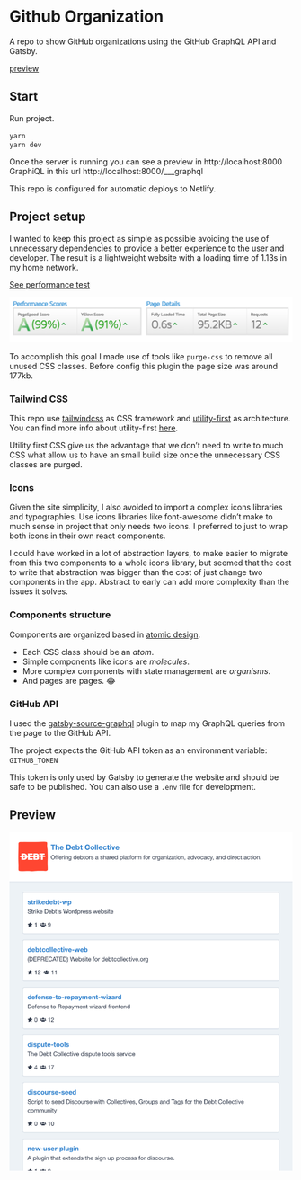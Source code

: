 # Github Organization
A repo to show GitHub organizations using the GitHub GraphQL API and Gatsby.

[preview](https://the-debtcollective.netlify.app/)

## Start
Run project.
```
yarn
yarn dev
```

Once the server is running you can see a preview in http://localhost:8000 GraphiQL in this url http://localhost:8000/___graphql 

This repo is configured for automatic deploys to Netlify.

## Project setup
I wanted to keep this project as simple as possible avoiding the use of unnecessary dependencies to provide a better experience to the user and developer. The result is a lightweight website with a loading time of 1.13s in my home network.

[See performance test](https://gtmetrix.com/reports/5ed2d4bf9e825000075a35bd--the-debtcollective.netlify.app/4yRImsgI)

![GitHub Logo](/docs/performance-test.png)

To accomplish this goal I made use of tools like `purge-css` to remove all unused CSS classes. Before config this plugin the page size was around 177kb.

### Tailwind CSS
This repo use [tailwindcss](https://tailwindcss.com/) as CSS framework and [utility-first](https://critter.blog/2018/06/08/in-defense-of-functional-css/) as architecture. You can find more info about utility-first [here](https://tailwindcss.com/docs/utility-first).

Utility first CSS give us the advantage that we don’t need to write to much CSS what allow us to have an small build size once the unnecessary CSS classes are purged.

### Icons
Given the site simplicity, I also avoided to import a complex icons libraries and typographies. Use icons libraries like font-awesome didn’t make to much sense in project that only needs two icons. I preferred to just to wrap both icons in their own react components.

I could have worked in a lot of abstraction layers, to make easier to migrate from this two components to a whole icons library, but seemed that the cost to write that abstraction was bigger than the cost of just change two components in the app. Abstract to early can add more complexity than the issues it solves.

### Components structure
Components are organized based in [atomic design](https://bradfrost.com/blog/post/atomic-web-design/).
* Each CSS class should be an _atom_.
* Simple components like icons are _molecules_.
* More complex components with state management are _organisms_.
* And pages are pages. 😂

### GitHub API
I used the [gatsby-source-graphql](https://www.gatsbyjs.org/packages/gatsby-source-graphql/) plugin to map my GraphQL queries from the page to the GitHub API.

The project expects the GitHub API token as an environment variable: `GITHUB_TOKEN`

This token is only used by Gatsby to generate the website and should be safe to be published. You can also use a `.env` file for development. 

## Preview
![Preview](/docs/preview.jpg)
